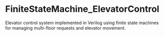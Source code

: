 # FiniteStateMachine_ElevatorControl
Elevator control system implemented in Verilog using finite state machines for managing multi-floor requests and elevator movement.
